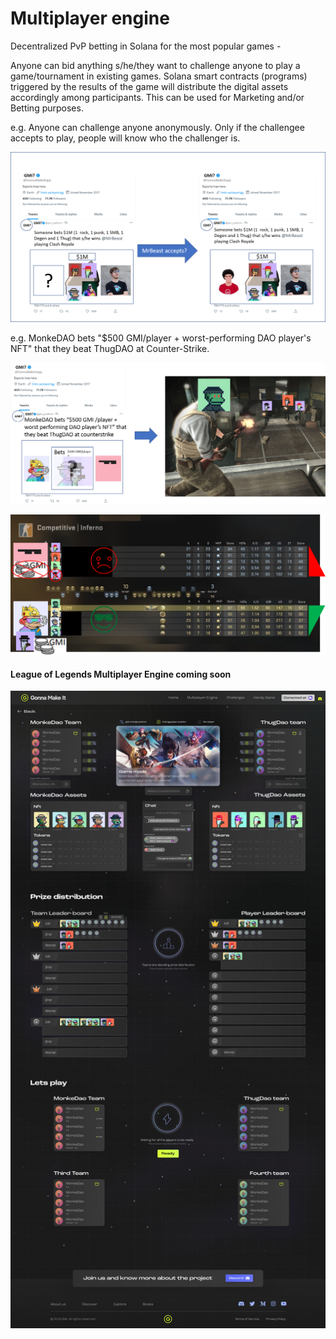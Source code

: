 # Multiplayer engine

Decentralized PvP betting in Solana for the most popular games -&#x20;

Anyone can bid anything s/he/they want to challenge anyone to play a game/tournament in existing games. Solana smart contracts (programs) triggered by the results of the game will distribute the digital assets accordingly among participants. This can be used for Marketing and/or Betting purposes.

e.g. Anyone can challenge anyone anonymously. Only if the challengee accepts to play, people will know who the challenger is.

![Anyone can try to reach other's audiences by submitting original challenges.](<../.gitbook/assets/whovsmrbeastgood (1).png>)

e.g. MonkeDAO bets "$500 GMI/player + worst-performing DAO player's NFT" that they beat ThugDAO at Counter-Strike.

![Anyone can challenge anyone in any game.](../.gitbook/assets/m-vs-thug-cs.png)

![The initial pool of digital assets gets distributed among players according to the results.](../.gitbook/assets/m-vs-thug-cs-result.png)

#### League of Legends Multiplayer Engine coming soon

![LOL ME design draft](<../.gitbook/assets/Multp engine game.png>)
